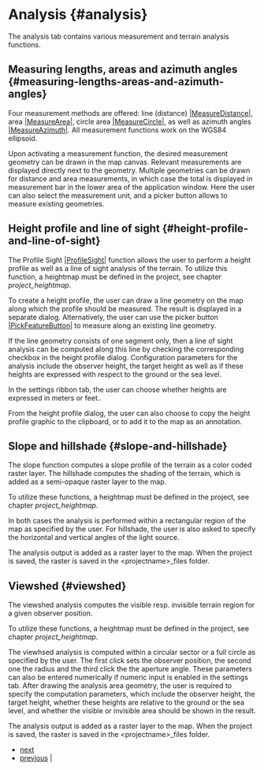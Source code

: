 # Analysis {#analysis}

The analysis tab contains various measurement and terrain analysis functions.

## Measuring lengths, areas and azimuth angles {#measuring-lengths-areas-and-azimuth-angles}

Four measurement methods are offered: line (distance) [<span id="id2" class="problematic">|MeasureDistance|</span>](#id1), area [<span id="id4" class="problematic">|MeasureArea|</span>](#id3), circle area [<span id="id6" class="problematic">|MeasureCircle|</span>](#id5), as well as azimuth angles [<span id="id8" class="problematic">|MeasureAzimuth|</span>](#id7). All measurement functions work on the WGS84 ellipsoid.

Upon activating a measurement function, the desired measurement geometry can be drawn in the map canvas. Relevant measurements are displayed directly next to the geometry. Multiple geometries can be drawn for distance and area measurements, in which case the total is displayed in measurement bar in the lower area of the application window. Here the user can also select the measurement unit, and a picker button allows to measure existing geometries.

## Height profile and line of sight {#height-profile-and-line-of-sight}

The Profile Sight [<span id="id10" class="problematic">|ProfileSight|</span>](#id9) function allows the user to perform a height profile as well as a line of sight analysis of the terrain. To utilize this function, a heightmap must be defined in the project, see chapter *project\_heightmap*.

To create a height profile, the user can draw a line geometry on the map along which the profile should be measured. The result is displayed in a separate dialog. Alternatively, the user can use the picker button [<span id="id12" class="problematic">|PickFeatureButton|</span>](#id11) to measure along an existing line geometry.

If the line geometry consists of one segment only, then a line of sight analysis can be computed along this line by checking the corresponding checkbox in the height profile dialog. Configuration parameters for the analysis include the observer height, the target height as well as if these heights are expressed with respect to the ground or the sea level.

In the settings ribbon tab, the user can choose whether heights are expressed in meters or feet..

From the height profile dialog, the user can also choose to copy the height profile graphic to the clipboard, or to add it to the map as an annotation.

## Slope and hillshade {#slope-and-hillshade}

The slope function computes a slope profile of the terrain as a color coded raster layer. The hillshade computes the shading of the terrain, which is added as a semi-opaque raster layer to the map.

To utilize these functions, a heightmap must be defined in the project, see chapter *project\_heightmap*.

In both cases the analysis is performed within a rectangular region of the map as specified by the user. For hillshade, the user is also asked to specify the horizontal and vertical angles of the light source.

The analysis output is added as a raster layer to the map. When the project is saved, the raster is saved in the &lt;projectname&gt;\_files folder.

## Viewshed {#viewshed}

The viewshed analysis computes the visible resp. invisible terrain region for a given observer position.

To utilize these functions, a heightmap must be defined in the project, see chapter *project\_heightmap*.

The viewhsed analysis is computed within a circular sector or a full circle as specified by the user. The first click sets the observer position, the second one the radius and the third click the the aperture angle. These parameters can also be entered numerically if numeric input is enabled in the settings tab. After drawing the analysis area geometry, the user is required to specify the computation parameters, which include the observer height, the target height, whether these heights are relative to the ground or the sea level, and whether the visible or invisible area should be shown in the result.

The analysis output is added as a raster layer to the map. When the project is saved, the raster is saved in the &lt;projectname&gt;\_files folder.

-   [next](draw.html "Drawing")
-   [previous](view.html "View") |



